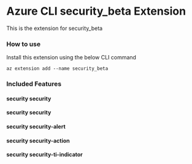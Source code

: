 # Azure CLI security_beta Extension #
This is the extension for security_beta

### How to use ###
Install this extension using the below CLI command
```
az extension add --name security_beta
```

### Included Features ###
#### security security ####
#### security security ####
#### security security-alert ####
#### security security-action ####
#### security security-ti-indicator ####